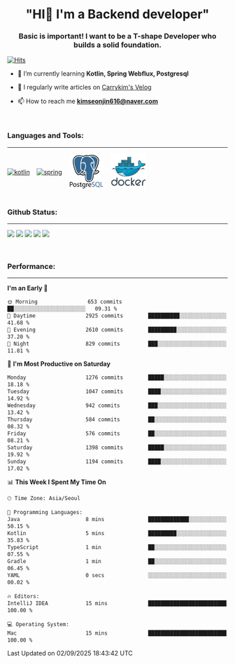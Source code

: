<h1 align="center">"HI👋 I'm a Backend developer" </h1>
<h3 align="center">Basic is important! I want to be a T-shape Developer who builds a solid foundation.</h3>

[![Hits](https://hits.seeyoufarm.com/api/count/incr/badge.svg?url=https%3A%2F%2Fgithub.com%2Fgimseonjin&count_bg=%2318BFE5&title_bg=%23555555&icon=ko-fi.svg&icon_color=%23E7E7E7&title=hits&edge_flat=false)](https://hits.seeyoufarm.com)

- 🌱 I’m currently learning **Kotlin, Spring Webflux, Postgresql**

- 📝 I regularly write articles on [Carrykim's Velog](https://velog.io/@carrykim)

- 📫 How to reach me **kimseonjin616@naver.com**

<br/>

<h3 align="left">Languages and Tools:</h3>

***

<div style="display: flex; flex-wrap: wrap; gap: 1rem; justify-content: start; align-items: center;">
  <a href="https://kotlinlang.org" target="_blank" rel="noreferrer">
    <img src="https://www.vectorlogo.zone/logos/kotlinlang/kotlinlang-icon.svg" alt="kotlin" style="width: 80px; height: 80px;">
  </a>
  <a href="https://spring.io/" target="_blank" rel="noreferrer">
    <img src="https://www.vectorlogo.zone/logos/springio/springio-icon.svg" alt="spring" style="width: 80px; height: 80px;">
  </a>
  <a href="https://www.postgresql.org" target="_blank" rel="noreferrer">
    <img src="https://raw.githubusercontent.com/devicons/devicon/master/icons/postgresql/postgresql-original-wordmark.svg" alt="postgresql" style="width: 80px; height: 80px;">
  </a>
  <a href="https://www.docker.com/" target="_blank" rel="noreferrer">
    <img src="https://raw.githubusercontent.com/devicons/devicon/master/icons/docker/docker-original-wordmark.svg" alt="docker" style="width: 80px; height: 80px;">
  </a>
</div>


<br/>

<h3 align="left">Github Status:</h3>

***

![](http://github-profile-summary-cards.vercel.app/api/cards/profile-details?username=gimseonjin&theme=nord_bright)
![](http://github-profile-summary-cards.vercel.app/api/cards/repos-per-language?username=gimseonjin&theme=nord_bright)
![](http://github-profile-summary-cards.vercel.app/api/cards/most-commit-language?username=gimseonjin&theme=nord_bright)
![](http://github-profile-summary-cards.vercel.app/api/cards/stats?username=gimseonjin&theme=nord_bright)
![](http://github-profile-summary-cards.vercel.app/api/cards/productive-time?username=gimseonjin&theme=nord_bright&utcOffset=8)


<br/>

<h3 align="left">Performance:</h3>

***

<!--START_SECTION:waka-->
**I'm an Early 🐤** 

```text
🌞 Morning                653 commits         ██░░░░░░░░░░░░░░░░░░░░░░░   09.31 % 
🌆 Daytime                2925 commits        ██████████░░░░░░░░░░░░░░░   41.68 % 
🌃 Evening                2610 commits        █████████░░░░░░░░░░░░░░░░   37.20 % 
🌙 Night                  829 commits         ███░░░░░░░░░░░░░░░░░░░░░░   11.81 % 
```
📅 **I'm Most Productive on Saturday** 

```text
Monday                   1276 commits        █████░░░░░░░░░░░░░░░░░░░░   18.18 % 
Tuesday                  1047 commits        ████░░░░░░░░░░░░░░░░░░░░░   14.92 % 
Wednesday                942 commits         ███░░░░░░░░░░░░░░░░░░░░░░   13.42 % 
Thursday                 584 commits         ██░░░░░░░░░░░░░░░░░░░░░░░   08.32 % 
Friday                   576 commits         ██░░░░░░░░░░░░░░░░░░░░░░░   08.21 % 
Saturday                 1398 commits        █████░░░░░░░░░░░░░░░░░░░░   19.92 % 
Sunday                   1194 commits        ████░░░░░░░░░░░░░░░░░░░░░   17.02 % 
```


📊 **This Week I Spent My Time On** 

```text
🕑︎ Time Zone: Asia/Seoul

💬 Programming Languages: 
Java                     8 mins              █████████████░░░░░░░░░░░░   50.15 % 
Kotlin                   5 mins              █████████░░░░░░░░░░░░░░░░   35.83 % 
TypeScript               1 min               ██░░░░░░░░░░░░░░░░░░░░░░░   07.55 % 
Gradle                   1 min               ██░░░░░░░░░░░░░░░░░░░░░░░   06.45 % 
YAML                     0 secs              ░░░░░░░░░░░░░░░░░░░░░░░░░   00.02 % 

🔥 Editors: 
IntelliJ IDEA            15 mins             █████████████████████████   100.00 % 

💻 Operating System: 
Mac                      15 mins             █████████████████████████   100.00 % 
```


 Last Updated on 02/09/2025 18:43:42 UTC
<!--END_SECTION:waka-->

<div align="center">
  

